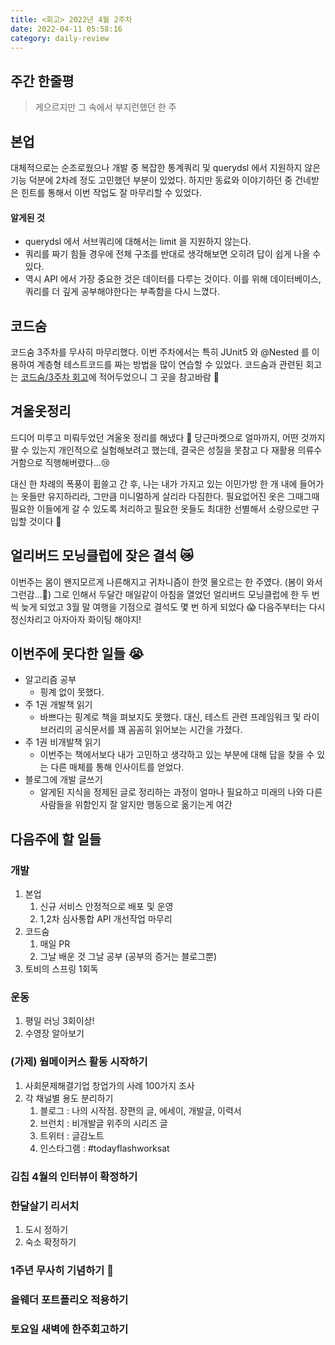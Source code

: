 ```yaml
---
title: <회고> 2022년 4월 2주차
date: 2022-04-11 05:58:16
category: daily-review
---
```



## 주간 한줄평

> 게으르지만 그 속에서 부지런했던 한 주


## 본업

대체적으로는 순조로웠으나 개발 중 복잡한 통계쿼리 및 querydsl 에서 지원하지 않은 기능 덕분에 2차례 정도 고민했던 부분이 있었다. 하지만 동료와 이야기하던 중 건네받은 힌트를 통해서 이번 작업도 잘 마무리할 수 있었다.

#### 알게된 것

- querydsl 에서 서브쿼리에 대해서는 limit 을 지원하지 않는다.
- 쿼리를 짜기 힘들 경우에 전체 구조를 반대로 생각해보면 오히려 답이 쉽게 나올 수 있다.
- 역시 API 에서 가장 중요한 것은 데이터를 다루는 것이다. 이를 위해 데이터베이스, 쿼리를 더 깊게 공부해야한다는 부족함을 다시 느꼈다.

## 코드숨

코드숨 3주차를 무사히 마무리했다. 이번 주차에서는 특히 JUnit5 와 @Nested 를 이용하여 계층형 테스트코드를 짜는 방법을 많이 연습할 수 있었다. 코드숨과 관련된 회고는 [코드숨/3주차 회고](https://blog.mhson.world/2022/04/10/daily-review/review-codesoom-20220410/)에 적어두었으니 그 곳을 참고바람 🙏

## 겨울옷정리

드디어 미루고 미뤄두었던 겨울옷 정리를 해냈다 🎉 당근마켓으로 얼마까지, 어떤 것까지 팔 수 있는지 개인적으로 실험해보려고 했는데, 결국은 성질을 못참고 다 재활용 의류수거함으로 직행해버렸다...😢

대신 한 차례의 폭풍이 휩쓸고 간 후, 나는 내가 가지고 있는 이민가방 한 개 내에 들어가는 옷들만 유지하리라, 그만큼 미니멀하게 살리라 다짐한다. 필요없어진 옷은 그때그때 필요한 이들에게 갈 수 있도록 처리하고 필요한 옷들도 최대한 선별해서 소량으로만 구입할 것이다 💪

## 얼리버드 모닝클럽에 잦은 결석 😿

이번주는 몸이 왠지모르게 나른해지고 귀차니즘이 한껏 물오르는 한 주였다. (봄이 와서 그런감...🌸) 그로 인해서 두달간 매일같이 아침을 열었던 얼리버드 모닝클럽에 한 두 번씩 늦게 되었고 3월 말 여행을 기점으로 결석도 몇 번 하게 되었다 😱 다음주부터는 다시 정신차리고 아자아자 화이팅 해야지!

## 이번주에 못다한 일들 😭

- 알고리즘 공부
    - 핑계 없이 못했다.
- 주 1권 개발책 읽기
    - 바쁘다는 핑계로 책을 펴보지도 못했다. 대신, 테스트 관련 프레임워크 및 라이브러리의 공식문서를 꽤 꼼꼼히 읽어보는 시간을 가졌다.
- 주 1권 비개발책 읽기
    - 이번주는 책에서보다 내가 고민하고 생각하고 있는 부분에 대해 답을 찾을 수 있는 다른 매체를 통해 인사이트를 얻었다.
- 블로그에 개발 글쓰기
    - 알게된 지식을 정제된 글로 정리하는 과정이 얼마나 필요하고 미래의 나와 다른 사람들을 위함인지 잘 알지만 행동으로 옮기는게 여간

## 다음주에 할 일들

### 개발
1. 본업
    1. 신규 서비스 안정적으로 배포 및 운영
    2. 1,2차 심사통합 API 개선작업 마무리
2. 코드숨
    1. 매일 PR
    2. 그날 배운 것 그날 공부 (공부의 증거는 블로그뿐)
3. 토비의 스프링 1회독

### 운동
1. 평일 러닝 3회이상!
2. 수영장 알아보기

### (가제) 웜메이커스 활동 시작하기
1. 사회문제해결기업 창업가의 사례 100가지 조사
2. 각 채널별 용도 분리하기
    1. 블로그 : 나의 시작점. 장편의 글, 에세이, 개발글, 이력서
    2. 브런치 : 비개발글 위주의 시리즈 글
    3. 트위터 : 글감노트
    4. 인스타그램 : #todayflashworksat

### 김칩 4월의 인터뷰이 확정하기

### 한달살기 리서치
1. 도시 정하기
2. 숙소 확정하기

### 1주년 무사히 기념하기 🎉

### 올웨더 포트폴리오 적용하기

### 토요일 새벽에 한주회고하기